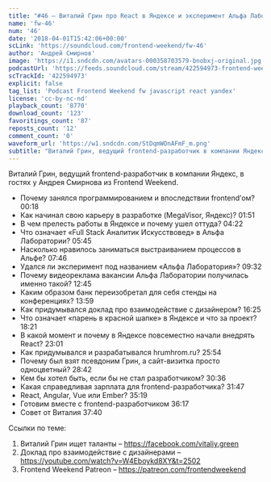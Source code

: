 ```yaml
---
title: "#46 – Виталий Грин про React в Яндексе и эксперимент Альфа Лаборатории"
name: 'fw-46'
num: '46'
date: '2018-04-01T15:42:06+00:00'
scLink: 'https://soundcloud.com/frontend-weekend/fw-46'
author: 'Андрей Смирнов'
image: 'https://i1.sndcdn.com/avatars-000358703579-bnobxj-original.jpg'
podcastUrl: 'https://feeds.soundcloud.com/stream/422594973-frontend-weekend-fw-46.m4a'
scTrackId: '422594973'
explicit: false
tag_list: 'Podcast Frontend Weekend fw javascript react yandex'
license: 'cc-by-nc-nd'
playback_count: '8770'
download_count: '123'
favoritings_count: '87'
reposts_count: '12'
comment_count: '0'
waveform_url: 'https://w1.sndcdn.com/StDqmWOnAFmF_m.png'
subtitle: "Виталий Грин, ведущий frontend-разработчик в компании Яндекс, в гостях у Андрея Смирнова из Frontend Weekend.  "
---
```

Виталий Грин, ведущий frontend-разработчик в компании Яндекс, в гостях у Андрея Смирнова из Frontend Weekend.  

- Почему занялся программированием и впоследствии frontend’ом? <timecode sec="18">00:18</timecode>
- Как начинал свою карьеру в разработке (MegaVisor, Яндекс)? <timecode sec="111">01:51</timecode>
- В чем прелесть работы в Яндексе и почему ушел оттуда? <timecode sec="262">04:22</timecode>
- Что означает «Full Stack Аналитик Искусствовед» в Альфа Лаборатории? <timecode sec="345">05:45</timecode>
- Насколько нравилось заниматься выстраиванием процессов в Альфе? <timecode sec="466">07:46</timecode>
- Удался ли эксперимент под названием «Альфа Лаборатория»? <timecode sec="572">09:32</timecode>
- Почему видеореклама вакансии Альфа Лаборатории получилась именно такой? <timecode sec="765">12:45</timecode>
- Каким образом банк переизобретал для себя стенды на конференциях? <timecode sec="839">13:59</timecode>
- Как придумывался доклад про взаимодействие с дизайнером? <timecode sec="985">16:25</timecode>
- Что означает «парень в красной шапке» в Яндексе и что за проект? <timecode sec="1101">18:21</timecode>
- В какой момент и почему в Яндексе повсеместно начали внедрять React? <timecode sec="1381">23:01</timecode>
- Как придумывался и разрабатывался hrumhrom.ru? <timecode sec="1554">25:54</timecode>
- Почему был взят псевдоним Грин, а сайт-визитка просто одноцветный? <timecode sec="1722">28:42</timecode>
- Кем бы хотел быть, если бы не стал разработчиком? <timecode sec="1836">30:36</timecode>
- Какая справедливая зарплата для frontend-разработчика? <timecode sec="1907">31:47</timecode>
- React, Angular, Vue или Ember? <timecode sec="2119">35:19</timecode>
- Готовим вместе с frontend-разработчиком <timecode sec="2177">36:17</timecode>
- Совет от Виталия <timecode sec="2260">37:40</timecode>

Ссылки по теме:
1) Виталий Грин ищет таланты – https://facebook.com/vitaliy.green
2) Доклад про взаимодействие с дизайнерами – https://youtube.com/watch?v=W4Eboykd8XY&t=2502
3) Frontend Weekend Patreon – https://patreon.com/frontendweekend
